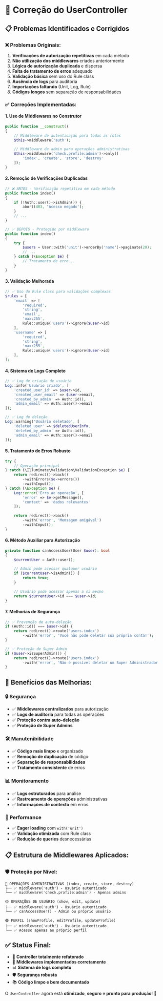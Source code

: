 # 🔧 Correção do UserController

## 📋 Problemas Identificados e Corrigidos

### ❌ **Problemas Originais:**
1. **Verificações de autorização repetitivas** em cada método
2. **Não utilização dos middlewares** criados anteriormente
3. **Lógica de autorização duplicada** e dispersa
4. **Falta de tratamento de erros** adequado
5. **Validação básica** sem uso do Rule class
6. **Ausência de logs** para auditoria
7. **Importações faltando** (Unit, Log, Rule)
8. **Códigos longos** sem separação de responsabilidades

### ✅ **Correções Implementadas:**

#### 1. **Uso de Middlewares no Construtor**
```php
public function __construct()
{
    // Middleware de autenticação para todas as rotas
    $this->middleware('auth');
    
    // Middleware de admin para operações administrativas
    $this->middleware('check.profile:admin')->only([
        'index', 'create', 'store', 'destroy'
    ]);
}
```

#### 2. **Remoção de Verificações Duplicadas**
```php
// ❌ ANTES - Verificação repetitiva em cada método
public function index()
{
    if (!Auth::user()->isAdmin()) {
        abort(403, 'Acesso negado');
    }
    // ...
}

// ✅ DEPOIS - Protegido por middleware
public function index()
{
    try {
        $users = User::with('unit')->orderBy('name')->paginate(20);
        // ...
    } catch (\Exception $e) {
        // Tratamento de erro...
    }
}
```

#### 3. **Validação Melhorada**
```php
// ✅ Uso do Rule class para validações complexas
$rules = [
    'email' => [
        'required',
        'string',
        'email',
        'max:255',
        Rule::unique('users')->ignore($user->id)
    ],
    'username' => [
        'required',
        'string',
        'max:255',
        Rule::unique('users')->ignore($user->id)
    ],
];
```

#### 4. **Sistema de Logs Completo**
```php
// ✅ Log de criação de usuário
Log::info('Usuário criado', [
    'created_user_id' => $user->id,
    'created_user_email' => $user->email,
    'created_by_admin' => Auth::id(),
    'admin_email' => Auth::user()->email
]);

// ✅ Log de deleção
Log::warning('Usuário deletado', [
    'deleted_user' => $deletedUserInfo,
    'deleted_by_admin' => Auth::id(),
    'admin_email' => Auth::user()->email
]);
```

#### 5. **Tratamento de Erros Robusto**
```php
try {
    // Operação principal
} catch (\Illuminate\Validation\ValidationException $e) {
    return redirect()->back()
        ->withErrors($e->errors())
        ->withInput();
} catch (\Exception $e) {
    Log::error('Erro ao operação', [
        'error' => $e->getMessage(),
        'context' => 'dados relevantes'
    ]);
    
    return redirect()->back()
        ->with('error', 'Mensagem amigável')
        ->withInput();
}
```

#### 6. **Método Auxiliar para Autorização**
```php
private function canAccessUser(User $user): bool
{
    $currentUser = Auth::user();
    
    // Admin pode acessar qualquer usuário
    if ($currentUser->isAdmin()) {
        return true;
    }
    
    // Usuário pode acessar apenas a si mesmo
    return $currentUser->id === $user->id;
}
```

#### 7. **Melhorias de Segurança**
```php
// ✅ Prevenção de auto-deleção
if (Auth::id() === $user->id) {
    return redirect()->route('users.index')
        ->with('error', 'Você não pode deletar sua própria conta!');
}

// ✅ Proteção de Super Admin
if ($user->isSuperAdmin()) {
    return redirect()->route('users.index')
        ->with('error', 'Não é possível deletar um Super Administrador!');
}
```

## 🎯 **Benefícios das Melhorias:**

### 🔒 **Segurança**
- ✅ **Middlewares centralizados** para autorização
- ✅ **Logs de auditoria** para todas as operações
- ✅ **Proteção contra auto-deleção**
- ✅ **Proteção de Super Admins**

### 🛠️ **Manutenibilidade**
- ✅ **Código mais limpo** e organizado
- ✅ **Remoção de duplicação** de código
- ✅ **Separação de responsabilidades**
- ✅ **Tratamento consistente** de erros

### 📊 **Monitoramento**
- ✅ **Logs estruturados** para análise
- ✅ **Rastreamento de operações** administrativas
- ✅ **Informações de contexto** em erros

### 🚀 **Performance**
- ✅ **Eager loading** com `with('unit')`
- ✅ **Validação otimizada** com Rule class
- ✅ **Redução de queries** desnecessárias

## 📋 **Estrutura de Middlewares Aplicados:**

### 🛡️ **Proteção por Nível:**
```
🔴 OPERAÇÕES ADMINISTRATIVAS (index, create, store, destroy)
├── ✅ middleware('auth') - Usuário autenticado
└── ✅ middleware('check.profile:admin') - Apenas admins

🟡 OPERAÇÕES DE USUÁRIO (show, edit, update)
├── ✅ middleware('auth') - Usuário autenticado
└── ✅ canAccessUser() - Admin ou próprio usuário

🟢 PERFIL (showProfile, editProfile, updateProfile)
├── ✅ middleware('auth') - Usuário autenticado
└── ✅ Acesso apenas ao próprio perfil
```

## ✅ **Status Final:**
- 🎯 **Controller totalmente refatorado**
- 🔧 **Middlewares implementados corretamente**
- 📊 **Sistema de logs completo**
- 🛡️ **Segurança robusta**
- 📚 **Código limpo e bem documentado**

O `UserController` agora está **otimizado**, **seguro** e **pronto para produção**! 🚀
